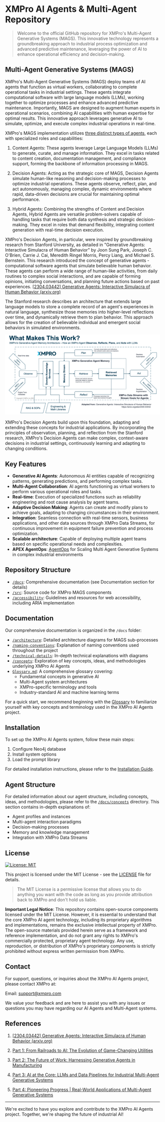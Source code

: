 # XMPro AI Agents & Multi-Agent Repository

> Welcome to the official GitHub repository for XMPro's Multi-Agent Generative Systems (MAGS). This innovative technology represents a groundbreaking approach to industrial process optimization and advanced predictive maintenance, leveraging the power of AI to enhance operational efficiency and decision-making.


## Multi-Agent Generative Systems (MAGS)
 
XMPro's Multi-Agent Generative Systems (MAGS) deploy teams of AI agents that function as virtual workers, collaborating to complete operational tasks in industrial settings. These agents integrate computational software with large language models (LLMs), working together to optimize processes and enhance advanced predictive maintenance. Importantly, MAGS are designed to augment human experts in operational scenarios, combining AI capabilities with human expertise for optimal results. This innovative approach leverages generative AI to simulate, optimize, and execute complex industrial operations in real-time.

XMPro's MAGS implementation utilizes [three distinct types of agents](docs/concepts/agent_types.md), each with specialized roles and capabilities:

1. Content Agents: These agents leverage Large Language Models (LLMs) to generate, curate, and manage information. They excel in tasks related to content creation, documentation management, and compliance support, forming the backbone of information processing in MAGS.

2. Decision Agents: Acting as the strategic core of MAGS, Decision Agents simulate human-like reasoning and decision-making processes to optimize industrial operations. These agents observe, reflect, plan, and act autonomously, managing complex, dynamic environments where rapid, data-driven decisions are crucial for maintaining optimal performance.

3. Hybrid Agents: Combining the strengths of Content and Decision Agents, Hybrid Agents are versatile problem-solvers capable of handling tasks that require both data synthesis and strategic decision-making. They excel in roles that demand flexibility, integrating content generation with real-time decision execution.

XMPro's Decision Agents, in particular, were inspired by groundbreaking research from Stanford University, as detailed in "Generative Agents: Interactive Simulacra of Human Behavior" by Joon Sung Park, Joseph C. O'Brien, Carrie J. Cai, Meredith Ringel Morris, Percy Liang, and Michael S. Bernstein. This research introduced the concept of generative agents - computational software agents that simulate believable human behavior. These agents can perform a wide range of human-like activities, from daily routines to complex social interactions, and are capable of forming opinions, initiating conversations, and planning future actions based on past experiences. [[2304.03442] Generative Agents: Interactive Simulacra of Human Behavior (arxiv.org)](https://arxiv.org/abs/2304.03442 "https://arxiv.org/abs/2304.03442")
 
The Stanford research describes an architecture that extends large language models to store a complete record of an agent's experiences in natural language, synthesize those memories into higher-level reflections over time, and dynamically retrieve them to plan behavior. This approach allows for the creation of believable individual and emergent social behaviors in simulated environments.

![XMPro ORPA Memory Cycle:](docs/concepts/images/XMProORPAMemoryCycle.png)
 
XMPro's Decision Agents build upon this foundation, adapting and extending these concepts for industrial applications. By incorporating the principles of observation, planning, and reflection from the Stanford research, XMPro's Decision Agents can make complex, context-aware decisions in industrial settings, continuously learning and adapting to changing conditions.

## Key Features

- **Generative AI Agents**: Autonomous AI entities capable of recognizing patterns, generating predictions, and performing complex tasks.
- **Multi-Agent Collaboration**: AI agents functioning as virtual workers to perform various operational roles and tasks.
- **Real-time**: Execution of specialized functions such as reliability engineering and root cause analysis by agent teams.
- **Adaptive Decision Making**: Agents can create and modify plans to achieve goals, adapting to changing circumstances in their environment.
- **Integration**: Seamless connection with real-time sensors, business applications, and other data sources through XMPro Data Streams, for continuous improvement in equipment failure prevention and process optimization.
- **Scalable architecture**: Capable of deploying multiple agent teams based on specific operational needs and complexities.
- **APEX AgentOps**: [AgentOps](docs/concepts/agentopsapex.md) for Scaling Multi Agent Generative Systems in complex industrial environments

## Repository Structure
- [`/docs`](docs): Comprehensive documentation (see Documentation section for details)
- [`/src`](src): Source code for XMPro MAGS components
- [`/accessibility`](docs/accessibility.md): Guidelines and resources for web accessibility, including ARIA implementation

## Documentation
Our comprehensive documentation is organized in the `/docs` folder:
- [`/architecture`](docs/architecture): Detailed architecture diagrams for MAGS sub-processes
- [`/naming-conventions`](docs/naming-conventions): Explanation of naming conventions used throughout the project
- [`/technical-details`](docs/technical-details): In-depth technical explanations with diagrams
- [`/concepts`](docs/concepts): Exploration of key concepts, ideas, and methodologies underlying XMPro AI Agents
- [`Glossary.md`](docs/Glossary.md): A comprehensive glossary covering:
  - Fundamental concepts in generative AI
  - Multi-Agent system architectures
  - XMPro-specific terminology and tools
  - Industry-standard AI and machine learning terms

For a quick start, we recommend beginning with the [Glossary](/docs/Glossary.md) to familiarize yourself with key concepts and terminology used in the XMPro AI Agents project.

## Installation

To set up the XMPro AI Agents system, follow these main steps:

1. Configure Neo4j database
2. Install system options
3. Load the prompt library

For detailed installation instructions, please refer to the [Installation Guide](docs/installation.md).

## Agent Structure
For detailed information about our agent structure, including concepts, ideas, and methodologies, please refer to the [`/docs/concepts`](docs/concepts) directory. This section contains in-depth explanations of:
- Agent profiles and instances
- Multi-agent interaction paradigms
- Decision-making processes
- Memory and knowledge management
- Integration with XMPro Data Streams

## License

[![License: MIT](https://img.shields.io/badge/License-MIT-yellow.svg)](https://opensource.org/licenses/MIT)

This project is licensed under the MIT License - see the [LICENSE](LICENSE) file for details.

> The MIT License is a permissive license that allows you to do anything you want with the code as long as you provide attribution back to XMPro and don't hold us liable.

**Important Legal Notice**: This repository contains open-source components licensed under the MIT License. However, it is essential to understand that the core XMPro AI agent technology, including its proprietary algorithms and implementations, remains the exclusive intellectual property of XMPro. The open-source materials provided herein serve as a framework and reference implementation, and do not grant any rights to XMPro's commercially protected, proprietary agent technology. Any use, reproduction, or distribution of XMPro's proprietary components is strictly prohibited without express written permission from XMPro.

## Contact

For support, questions, or inquiries about the XMPro AI Agents project, please contact XMPro at:

Email: support@xmpro.com

We value your feedback and are here to assist you with any issues or questions you may have regarding our AI Agents and Multi-Agent systems.

## References

1. [[2304.03442] Generative Agents: Interactive Simulacra of Human Behavior (arxiv.org)](https://arxiv.org/abs/2304.03442 "https://arxiv.org/abs/2304.03442")

2. [Part 1: From Railroads to AI: The Evolution of Game-Changing Utilities](https://xmpro.com/part-1-from-railroads-to-ai-the-evolution-of-game-changing-utilities/)

3. [Part 2: The Future of Work: Harnessing Generative Agents in Manufacturing](https://xmpro.com/part2-the-future-of-work-harnessing-generative-agents-in-manufacturing/)

4. [Part 3: AI at the Core: LLMs and Data Pipelines for Industrial Multi-Agent Generative Systems](https://xmpro.com/part-3-ai-at-the-core-llms-and-data-pipelines-for-industrial-multi-agent-generative-systems/)

5. [Part 4: Pioneering Progress | Real-World Applications of Multi-Agent Generative Systems](https://xmpro.com/part-4-pioneering-progress-real-world-applications-of-multi-agent-generative-systems/)

---

We're excited to have you explore and contribute to the XMPro AI Agents project. Together, we're shaping the future of industrial AI!

